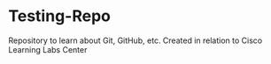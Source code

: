 # Testing-Repo
Repository to learn about Git, GitHub, etc. Created in relation to Cisco Learning Labs Center
